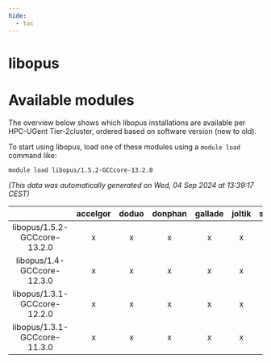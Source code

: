 ```yaml
---
hide:
  - toc
---
```


libopus
=======

# Available modules


The overview below shows which libopus installations are available per HPC-UGent Tier-2cluster, ordered based on software version (new to old).

To start using libopus, load one of these modules using a `module load` command like:

```shell
module load libopus/1.5.2-GCCcore-13.2.0
```

*(This data was automatically generated on Wed, 04 Sep 2024 at 13:39:17 CEST)*  

| |accelgor|doduo|donphan|gallade|joltik|shinx|skitty|
| :---: | :---: | :---: | :---: | :---: | :---: | :---: | :---: |
|libopus/1.5.2-GCCcore-13.2.0|x|x|x|x|x|x|x|
|libopus/1.4-GCCcore-12.3.0|x|x|x|x|x|x|x|
|libopus/1.3.1-GCCcore-12.2.0|x|x|x|x|x|-|x|
|libopus/1.3.1-GCCcore-11.3.0|x|x|x|x|x|x|x|
